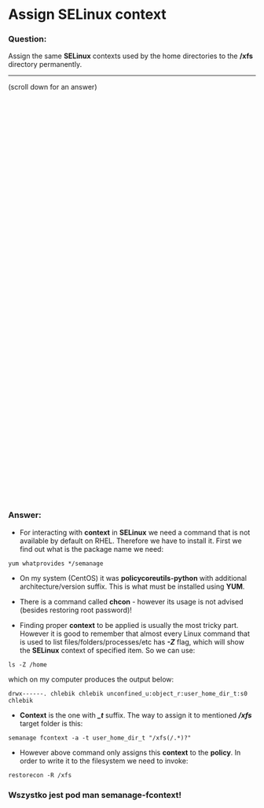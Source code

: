 # Assign SELinux context

### Question:
Assign the same **SELinux** contexts used by the home directories to the **/xfs** directory permanently.

***
(scroll down for an answer)

<br/><br/><br/><br/><br/><br/><br/><br/><br/><br/><br/><br/><br/><br/><br/><br/><br/><br/><br/><br/><br/><br/><br/><br/>
<br/><br/><br/><br/><br/><br/><br/><br/><br/><br/><br/><br/><br/><br/><br/><br/><br/><br/><br/><br/><br/><br/><br/><br/>

### Answer:

* For interacting with **context** in **SELinux** we need a command that is not available by default on RHEL. Therefore we have to install it. First we find out
what is the package name we need:

```
yum whatprovides */semanage
```

* On my system (CentOS) it was **policycoreutils-python** with additional architecture/version suffix. This is what must be installed using **YUM**.

* There is a command called **chcon** - however its usage is not advised (besides restoring root password)!

* Finding proper **context** to be applied is usually the most tricky part. However it is good to remember that almost every Linux command that is used to list files/folders/processes/etc
has ***-Z*** flag, which will show the **SELinux** context of specified item. So we can use:
 
```
ls -Z /home
```

which on my computer produces the output below:

```
drwx------. chlebik chlebik unconfined_u:object_r:user_home_dir_t:s0 chlebik
```

* **Context** is the one with ***_t*** suffix. The way to assign it to mentioned ***/xfs*** target folder is this:

```
semanage fcontext -a -t user_home_dir_t "/xfs(/.*)?"
```

* However above command only assigns this **context** to the **policy**. In order to write it to the filesystem we need to invoke:

```
restorecon -R /xfs
```

### Wszystko jest pod man semanage-fcontext!
